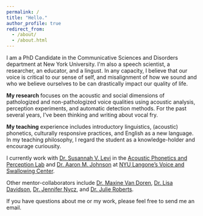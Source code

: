 ```yaml
---
permalink: /
title: "Hello."
author_profile: true
redirect_from: 
  - /about/
  - /about.html
---
```


I am a PhD Candidate in the Communicative Sciences and Disorders department at New York University. I'm also a speech scientist, a researcher, an educator, and a lingust. In any capacity, I believe that our voice is critical to our sense of self, and misalignment of how we sound and who we believe ourselves to be can drastically impact our quality of life.

<strong>My research</strong> focuses on the acoustic and social dimensions of pathologized and non-pathologized voice qualities using acoustic analysis, perception experiments, and automatic detection methods. For the past several years, I've been thinking and writing about vocal fry. 

<strong>My teaching</strong> experience includes introductory linguistics, (acoustic) phonetics, culturally responsive practices, and English as a new language. In my teaching philosophy, I regard the student as a knowledge-holder and encourage curiousity.

I currently work with [Dr. Susannah V. Levi](https://wp.nyu.edu/levi/) in the [Acoustic Phonetics and Perception Lab](https://wp.nyu.edu/appl/) and [Dr. Aaron M. Johnson](https://www.voicescientist.com/) at [NYU Langone’s Voice and Swallowing Center](https://nyulangone.org/care-services/voice-center?cid=sem_google&sem_campaign_id=22139905662&sem_ad_group_id=&sem_creative_id=&gad_source=1&gad_campaignid=22716220022&gbraid=0AAAAAC9qk2tWTmFTVtXetNoNXKP4QpeV3&gclid=Cj0KCQjwhafEBhCcARIsAEGZEKJ7QbzHtxACQuBHZcp0e7Bxcy-2hEIAcj2NorNVm1JPbXTdytL-WPEaAjcAEALw_wcB).

Other mentor-collaborators include [Dr. Maxine Van Doren](https://sites.google.com/ucsd.edu/maxinevandoren/about?authuser=0), [Dr. Lisa Davidson](https://wp.nyu.edu/lisa_davidson/), [Dr. Jennifer Nycz](https://www.jennifernycz.com/), and [Dr. Julie Roberts](https://www.linkedin.com/in/julie-roberts-a3910a59?original_referer=https%3A%2F%2Fwww.google.com%2F). 

If you have questions about me or my work, please feel free to send me an email.